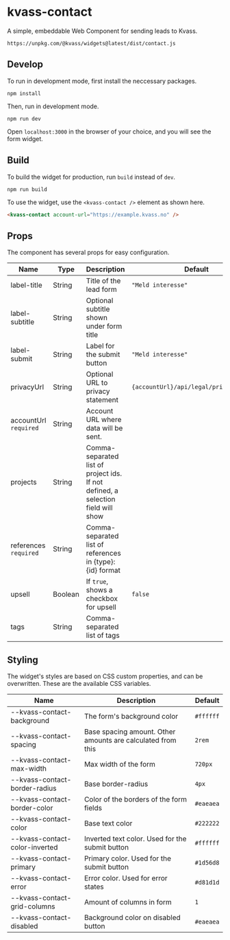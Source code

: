# kvass-contact

A simple, embeddable Web Component for sending leads to Kvass.

`https://unpkg.com/@kvass/widgets@latest/dist/contact.js`

## Develop

To run in development mode, first install the neccessary packages.

```
npm install
```

Then, run in development mode.

```
npm run dev
```

Open `localhost:3000` in the browser of your choice, and you will see the form widget.

## Build

To build the widget for production, run `build` instead of `dev`.

```
npm run build
```

To use the widget, use the `<kvass-contact />` element as shown here.

```html
<kvass-contact account-url="https://example.kvass.no" />
```

## Props

The component has several props for easy configuration.

| Name                  | Type    | Description                                                                      | Default                                 |
| --------------------- | ------- | -------------------------------------------------------------------------------- | --------------------------------------- |
| label-title           | String  | Title of the lead form                                                           | `"Meld interesse"`                      |
| label-subtitle        | String  | Optional subtitle shown under form title                                         |                                         |
| label-submit          | String  | Label for the submit button                                                      | `"Meld interesse"`                      |
| privacyUrl            | String  | Optional URL to privacy statement                                                | `{accountUrl}/api/legal/privacy/tenant` |
| accountUrl `required` | String  | Account URL where data will be sent.                                             |                                         |
| projects              | String  | Comma-separated list of project ids. If not defined, a selection field will show |                                         |
| references `required` | String  | Comma-separated list of references in {type}:{id} format                         |                                         |
| upsell                | Boolean | If `true`, shows a checkbox for upsell                                           | `false`                                 |
| tags                  | String  | Comma-separated list of tags                                                     |                                         |

## Styling

The widget's styles are based on CSS custom properties, and can be overwritten.
These are the available CSS variables.

| Name                           | Description                                                 | Default   |
| ------------------------------ | ----------------------------------------------------------- | --------- |
| --kvass-contact-background     | The form's background color                                 | `#ffffff` |
| --kvass-contact-spacing        | Base spacing amount. Other amounts are calculated from this | `2rem`    |
| --kvass-contact-max-width      | Max width of the form                                       | `720px`   |
| --kvass-contact-border-radius  | Base border-radius                                          | `4px`     |
| --kvass-contact-border-color   | Color of the borders of the form fields                     | `#eaeaea` |
| --kvass-contact-color          | Base text color                                             | `#222222` |
| --kvass-contact-color-inverted | Inverted text color. Used for the submit button             | `#ffffff` |
| --kvass-contact-primary        | Primary color. Used for the submit button                   | `#1d56d8` |
| --kvass-contact-error          | Error color. Used for error states                          | `#d81d1d` |
| --kvass-contact-grid-columns   | Amount of columns in form                                   | `1`       |
| --kvass-contact-disabled       | Background color on disabled button                         | `#eaeaea` |
